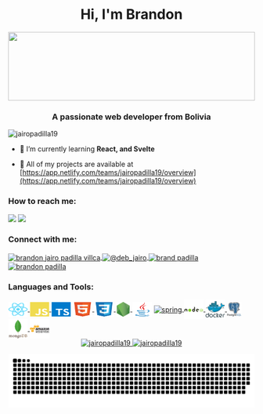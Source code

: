 <h1 align="center">Hi, I'm Brandon</h1>

<a href="https://github.com/jairopadilla19" target="blank">
        <img align="center" height="140" width="100%"
        src="https://user-images.githubusercontent.com/26912874/129817845-16ecbd8b-502d-464f-8cbf-47efffe32686.gif"/>
</a>

<h3 align="center">A passionate web developer from Bolivia</h3>

<p align="left"> <img
        src="https://komarev.com/ghpvc/?username=jairopadilla19&label=Profile%20views&color=0e75b6&style=flat"
        alt="jairopadilla19" /> </p>

- 📑 I’m currently learning **React, and Svelte**

- 💾 All of my projects are available at
[https://app.netlify.com/teams/jairopadilla19/overview](https://app.netlify.com/teams/jairopadilla19/overview)

<h3 align="left">How to reach me:</h3>
<div>
    <a href="mailto:jairo.padilla.deb19@gmail.com">
        <img target="_blank"
            src="https://img.shields.io/badge/-Gmail-%23333?style=for-the-badge&logo=gmail&logoColor=white"></a>
    <a href="https://linkedin.com/in/brandon-padilla-villca/" target="_blank">
        <img target="_blank"
            src="https://img.shields.io/badge/-LinkedIn-%230077B5?style=for-the-badge&logo=linkedin&logoColor=white"></a>
</div>


<h3 align="left">Connect with me:</h3>
<div>
    <p align="left" width="100%">
        <a href="https://linkedin.com/in/brandon-padilla-villca" target="blank">
            <img align="center" alt="brandon jairo padilla villca" height="30" width="40"
                src="https://raw.githubusercontent.com/rahuldkjain/github-profile-readme-generator/master/src/images/icons/Social/linked-in-alt.svg" />
        </a>
        <a href="https://twitter.com/@deb_jairo" target="blank">
            <img align="center" alt="@deb_jairo" height="30" width="40"
                src="https://raw.githubusercontent.com/rahuldkjain/github-profile-readme-generator/master/src/images/icons/Social/twitter.svg" />
        </a>
        <a href="https://dev.to/deb_jairo" target="blank">
            <img align="center" alt="brand padilla" height="30" width="40"
                src="https://cdn.jsdelivr.net/npm/simple-icons@3.0.1/icons/dev-dot-to.svg" />
        </a>
        <a href="https://www.facebook.com/BrandonPadillaVillca/" target="blank">
            <img align="center"
                src="https://raw.githubusercontent.com/rahuldkjain/github-profile-readme-generator/master/src/images/icons/Social/facebook.svg"
                alt="brandon padilla" height="30" width="40" />
        </a>
        <!-- <a href="https://stackoverflow.com/users/16692066/brandon-padilla" target="blank">
                <img align="center"
                    src="https://raw.githubusercontent.com/rahuldkjain/github-profile-readme-generator/master/src/images/icons/Social/stack-overflow.svg"
                    alt="brandon padilla" height="30" width="40" />
            </a> -->
        <!-- <a href="https://www.hackerrank.com/jairo_padilla_d1" target="blank">
                <img align="center"
                    src="https://raw.githubusercontent.com/rahuldkjain/github-profile-readme-generator/master/src/images/icons/Social/hackerrank.svg"
                    alt="brandon jairo padilla villca" height="30" width="40" />
            </a> -->
        <!-- <a href="https://discord.gg/#9005" target="blank">
                <img align="center"
                    src="https://raw.githubusercontent.com/rahuldkjain/github-profile-readme-generator/master/src/images/icons/Social/discord.svg"
                    alt="#9005" height="30" width="40" />
            </a> -->
    </p>
</div>


<h3 align="left">Languages and Tools:</h3>

<div width="100%">
    <a href="https://reactjs.org/" target="_blank">
        <img align="center" alt="React" height="30" width="40" href="https://reactjs.org/" target="_blank"
            src="https://raw.githubusercontent.com/devicons/devicon/master/icons/react/react-original.svg">
    </a>
    <a href="https://developer.mozilla.org/en-US/docs/Web/JavaScript" target="_blank">
        <img align="center" alt="Js" height="30" width="40"
            src="https://raw.githubusercontent.com/devicons/devicon/master/icons/javascript/javascript-plain.svg">
    </a>
    <a>
        <img align="center" alt="Ts" height="30" width="40"
            src="https://raw.githubusercontent.com/devicons/devicon/master/icons/typescript/typescript-plain.svg">
    </a>
    <a href="https://www.w3.org/html/" target="_blank">
        <img align="center" alt="HTML" height="30" width="40"
            src="https://raw.githubusercontent.com/devicons/devicon/master/icons/html5/html5-original.svg">
    </a>
    <a href="https://www.w3schools.com/css/" target="_blank">
        <img align="center" alt="CSS" height="30" width="40"
            src="https://raw.githubusercontent.com/devicons/devicon/master/icons/css3/css3-original.svg">
    </a>
    <a href="">
        <img align="center" alt="Node" height="30" width="30"
            src="https://raw.githubusercontent.com/github/explore/80688e429a7d4ef2fca1e82350fe8e3517d3494d/topics/nodejs/nodejs.png">
    </a>
    <!-- <a href="https://redux.js.org" target="_blank">
            <img src="https://raw.githubusercontent.com/devicons/devicon/master/icons/redux/redux-original.svg" alt="redux"
                width="40" height="40" />
        </a> -->
    <!-- <a href="https://www.java.com" target="_blank"> -->
    <img align="center" alt="java" width="40" height="30"
        src="https://raw.githubusercontent.com/devicons/devicon/master/icons/java/java-original.svg" />
    </a>
    <a href="https://spring.io/" target="_blank">
        <img align="center" src="https://www.vectorlogo.zone/logos/springio/springio-icon.svg" alt="spring" width="30"
            height="30" />
    </a>
    <a href="https://nodejs.org" target="_blank">
        <img align="center"
            src="https://raw.githubusercontent.com/devicons/devicon/master/icons/nodejs/nodejs-original-wordmark.svg"
            alt="nodejs" width="40" height="40" />
    </a>
    <!-- <a href="https://expressjs.com" target="_blank">
            <img src="https://raw.githubusercontent.com/devicons/devicon/master/icons/express/express-original-wordmark.svg"
                alt="express" width="40" height="40" />
        </a> -->
    <!-- <a href="https://nextjs.org/" target="_blank">
            <img src="https://cdn.worldvectorlogo.com/logos/nextjs-3.svg" alt="nextjs" width="40" height="40" />
        </a> -->
    <a href="https://www.docker.com/" target="_blank">
        <img align="center"
            src="https://raw.githubusercontent.com/devicons/devicon/master/icons/docker/docker-original-wordmark.svg"
            alt="docker" width="40" height="40" />
    </a>
    <a href="https://www.postgresql.org" target="_blank">
        <img align="center"
            src="https://raw.githubusercontent.com/devicons/devicon/master/icons/postgresql/postgresql-original-wordmark.svg"
            alt="postgresql" width="30" height="30" />
    </a>
    <a href="https://www.mongodb.com/" target="_blank">
        <img align="center"
            src="https://raw.githubusercontent.com/devicons/devicon/master/icons/mongodb/mongodb-original-wordmark.svg"
            alt="mongodb" width="40" height="40" />
    </a>
    <!-- <a href="https://www.mysql.com/" target="_blank">
            <img src="https://raw.githubusercontent.com/devicons/devicon/master/icons/mysql/mysql-original-wordmark.svg"
                alt="mysql" width="40" height="40" />
        </a> -->
    <a href="https://aws.amazon.com" target="_blank">
        <img align="center"
            src="https://raw.githubusercontent.com/devicons/devicon/master/icons/amazonwebservices/amazonwebservices-original-wordmark.svg"
            alt="aws" width="40" height="40" />
    </a>
    <!-- <a href="https://azure.microsoft.com/en-in/" target="_blank">
            <img src="https://www.vectorlogo.zone/logos/microsoft_azure/microsoft_azure-icon.svg" alt="azure" width="40"
                height="40" />
        </a> -->
    <!-- <a href="https://firebase.google.com/" target="_blank">
                    <img src="https://www.vectorlogo.zone/logos/firebase/firebase-icon.svg" alt="firebase" width="40" height="40" /> -->
    <!-- <a href="https://postman.com" target="_blank">
                <img src="https://www.vectorlogo.zone/logos/getpostman/getpostman-icon.svg" alt="postman" width="40"
                    height="40" />
            </a> -->
    <!-- <a href="https://getbootstrap.com" target="_blank">
                <img src="https://raw.githubusercontent.com/devicons/devicon/master/icons/bootstrap/bootstrap-plain-wordmark.svg"
                    alt="bootstrap" width="40" height="40" />
            </a> -->
</div>


<div align="center">
    <a href="https://github.com/jairopadilla19" />
    <img height="180em"
        src="https://github-readme-stats.vercel.app/api?username=jairopadilla19&show_icons=true&theme=blueberry&include_all_commits=true&count_private=true"
        alt="jairopadilla19" />
    <img height="180em" width="456px"
        src="https://github-readme-stats.vercel.app/api/top-langs/?username=jairopadilla19&layout=compact&langs_count=7&theme=blueberry"
        alt="jairopadilla19" />
</div>

![Snake animation](https://github.com/lizianegarcia/lizianegarcia/blob/output/github-contribution-grid-snake.svg)
